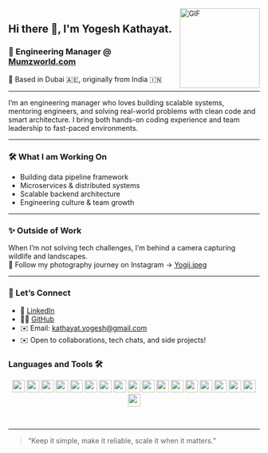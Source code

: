 <h1 align="center" style="display:none;"></h1>

<img align="right" alt="GIF" height="160px" src="https://media.giphy.com/media/du3J3cXyzhj75IOgvA/giphy.gif" />

## Hi there 👋, I'm Yogesh Kathayat.

### 🚀 Engineering Manager @ [Mumzworld.com](https://www.mumzworld.com)  
📍 Based in Dubai 🇦🇪, originally from India 🇮🇳


---

I’m an engineering manager who loves building scalable systems, mentoring engineers, and solving real-world problems with clean code and smart architecture. I bring both hands-on coding experience and team leadership to fast-paced environments.

---

### 🛠️ What I am Working On
- Building data pipeline framework
- Microservices & distributed systems
- Scalable backend architecture
- Engineering culture & team growth 

---

### ✨ Outside of Work
When I’m not solving tech challenges, I’m behind a camera capturing wildlife and landscapes.  
📸 Follow my photography journey on Instagram → [Yogii.jpeg](https://www.instagram.com/yogii.jpeg)

---

### 💬 Let’s Connect
- 💼 [LinkedIn](https://www.linkedin.com/in/ykathayat/)  
- 🧑‍💻 [GitHub](https://github.com/ykathayat)
- ✉️ Email: kathayat.yogesh@gmail.com
- ✉️ Open to collaborations, tech chats, and side projects!


### Languages and Tools 🛠

<p align="center">
<img src="https://img.shields.io/badge/-Nodejs-339933?style=for-the-badge&&logo=Node.js&logoColor=ffffff" height="25"/>
 <img src="https://img.shields.io/badge/-Typescript-3776AB?style=for-the-badge&&logo=typescript&logoColor=000000&labelColor=blue" height="25"/> 
<img src="https://img.shields.io/badge/javascript-F7DF1E.svg?&style=for-the-badge&logo=javascript&logoColor=white" height="25"/>
<img src="http://img.shields.io/badge/-Go-blue?style=for-the-badge&logo=go&logoColor=ffffff" height="25"/>
<img src="https://img.shields.io/badge/mongodb-339933.svg?&style=for-the-badge&logo=mongodb&logoColor=white" height="25"/>
<img src="https://img.shields.io/badge/POSTGRESQL-blue.svg?&style=for-the-badge&logo=postgresql&logoColor=white" height="25"/>
<img src="https://img.shields.io/badge/nestjs-red.svg?&style=for-the-badge&logo=nestjs&logoColor=white" height="25"/>
<img src="https://img.shields.io/badge/express-black.svg?&style=for-the-badge&logo=express&logoColor=white" height="25"/>
<img src="https://img.shields.io/badge/ubuntu-42B029.svg?&style=for-the-badge&logo=ubuntu&logoColor=white" height="25"/>
<img src="https://img.shields.io/badge/VS%20Code-007ACC.svg?&style=for-the-badge&logo=visual-studio-code&logoColor=white" height="25"/>
<img src="https://img.shields.io/badge/git%20&%20github-FF9800.svg?&style=for-the-badge&logo=git&logoColor=white" height="25"/>
<img src="https://img.shields.io/badge/-React-61DAFB?style=for-the-badge&logo=react&logoColor=ffffff" height="25"/>
<img src="https://img.shields.io/badge/next.js-000000.svg?&style=for-the-badge&logo=next.js&logoColor=white" height="25"/>
<img src="https://img.shields.io/badge/docker-blue.svg?&style=for-the-badge&logo=docker&logoColor=white" height="25"/>
<img src="https://img.shields.io/badge/ansible-red.svg?&style=for-the-badge&logo=ansible&logoColor=white" height="25"/>
<img src="https://img.shields.io/badge/rabbitmq-FF9800.svg?&style=for-the-badge&logo=rabbitmq&logoColor=white" height="25"/>
<img src="https://img.shields.io/badge/elastic-blue.svg?&style=for-the-badge&logo=elastic&logoColor=white" height="25"/>
<img src="https://img.shields.io/badge/aws-FF9800.svg?&style=for-the-badge&logo=amazon&logoColor=white" height="25"/>
</p>

<br/>

---

> “Keep it simple, make it reliable, scale it when it matters.”

